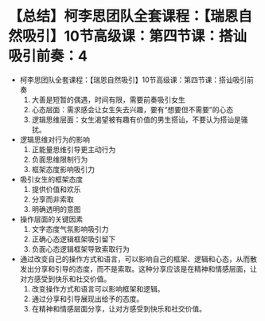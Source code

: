 # 【总结】柯李思团队全套课程：【瑞恩自然吸引】10节高级课：第四节课：搭讪吸引前奏：4

-   柯李思团队全套课程：【瑞恩自然吸引】10节高级课：第四节课：搭讪吸引前奏
    1.  大善是短暂的偶遇，时间有限，需要前奏吸引女生
    2.  心态层面：需求感会让女生失去兴趣，要有“想要但不需要”的心态
    3.  逻辑思维层面：女生渴望被有趣有价值的男生搭讪，不要认为搭讪是骚扰。
-   逻辑思维对行为的影响
    1.  正能量思维引导更主动行为
    2.  负面思维限制行为
    3.  框架态度影响吸引力
-   吸引女生的框架态度
    1.  提供价值和欢乐
    2.  分享而非索取
    3.  明确透明的意图
-   操作层面的关键因素
    1.  文字态度气氛影响吸引力
    2.  正确心态逻辑框架吸引留下
    3.  负面心态逻辑框架导致索取行为
-   通过改变自己的操作方式和语言，可以影响自己的框架、逻辑和心态，从而散发出分享和引导的态度，而不是索取。这种分享应该是在精神和情感层面，让对方感受到快乐和社交价值。
    1.  改变操作方式和语言可以影响框架和逻辑。
    2.  通过分享和引导展现出给予的态度。
    3.  在精神和情感层面分享，让对方感受到快乐和社交价值。